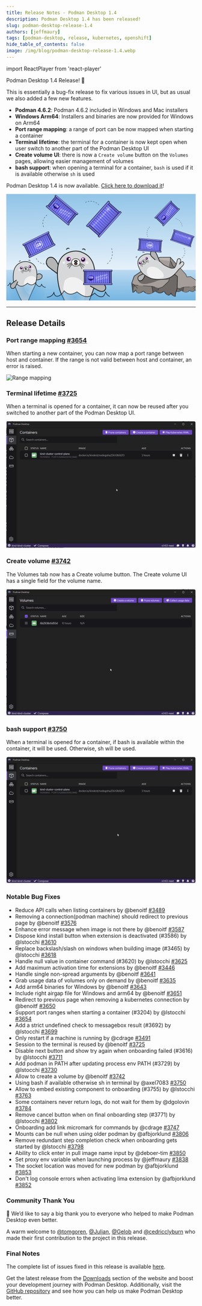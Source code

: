 ```yaml
---
title: Release Notes - Podman Desktop 1.4
description: Podman Desktop 1.4 has been released!
slug: podman-desktop-release-1.4
authors: [jeffmaury]
tags: [podman-desktop, release, kubernetes, openshift]
hide_table_of_contents: false
image: /img/blog/podman-desktop-release-1.4.webp
---
```


import ReactPlayer from 'react-player'

Podman Desktop 1.4 Release! 🎉

This is essentially a bug-fix release to fix various issues in UI, but as usual we also added a few new features.

- **Podman 4.6.2**: Podman 4.6.2 included in Windows and Mac installers
- **Windows Arm64**: Installers and binaries are now provided for Windows on Arm64
- **Port range mapping**: a range of port can be now mapped when starting a container
- **Terminal lifetime**: the terminal for a container is now kept open when user switch to another part of the Podman Desktop UI
- **Create volume UI**: there is now a `Create volume` button on the `Volumes` pages, allowing easier management of volumes
- **bash support**: when opening a terminal for a container, `bash` is used if it is available otherwise `sh` is used

Podman Desktop 1.4 is now available. [Click here to download it](/downloads)!

![Podman-desktop-1-4-juggling](img/podman-desktop-release-1.4/juggling.png)

---

## Release Details

### Port range mapping [#3654](https://github.com/containers/podman-desktop/pull/3654)

When starting a new container, you can now map a port range between host and container. If the range is not valid between host and container, an error is raised.

![Range mapping](https://user-images.githubusercontent.com/49404737/262927546-da66b67a-0884-40b1-85bd-a9c3ea2f3f9e.gif)

### Terminal lifetime [#3725](https://github.com/containers/podman-desktop/pull/3725)

When a terminal is opened for a container, it can now be reused after you switched to another part of the Podman Desktop UI.

![terminal lifetime](img/podman-desktop-release-1.4/terminal.gif)

### Create volume [#3742](https://github.com/containers/podman-desktop/pull/3742)

The Volumes tab now has a Create volume button. The Create volume UI has a single field for the volume name.

![create volume](img/podman-desktop-release-1.4/create-volume.gif)

### bash support [#3750](https://github.com/containers/podman-desktop/pull/3750)

When a terminal is opened for a container, if bash is available within the container, it will be used. Otherwise, sh will be used.

![bash sh](img/podman-desktop-release-1.4/bash-sh.gif)

### Notable Bug Fixes

- Reduce API calls when listing containers by @benoitf [#3489](https://github.com/containers/podman-desktop/pull/3489)
- Removing a connection(podman machine) should redirect to previous page by @benoitf [#3576](https://github.com/containers/podman-desktop/pull/3576)
- Enhance error message when image is not there by @benoitf [#3587](https://github.com/containers/podman-desktop/pull/3587)
- Dispose kind install button when extension is deactivated (#3586) by @lstocchi [#3610](https://github.com/containers/podman-desktop/pull/3610)
- Replace backslash/slash on windows when building image (#3465) by @lstocchi [#3618](https://github.com/containers/podman-desktop/pull/3618)
- Handle null value in container command (#3620) by @lstocchi [#3625](https://github.com/containers/podman-desktop/pull/3625)
- Add maximum activation time for extensions by @benoitf [#3446](https://github.com/containers/podman-desktop/pull/3446)
- Handle single non-spread arguments by @benoitf [#3641](https://github.com/containers/podman-desktop/pull/3641)
- Grab usage data of volumes only on demand by @benoitf [#3635](https://github.com/containers/podman-desktop/pull/3635)
- Add arm64 binaries for Windows by @benoitf [#3643](https://github.com/containers/podman-desktop/pull/3643)
- Include right airgap file for Windows and arm64 by @benoitf [#3651](https://github.com/containers/podman-desktop/pull/3651)
- Redirect to previous page when removing a kubernetes connection by @benoitf [#3650](https://github.com/containers/podman-desktop/pull/3650)
- Support port ranges when starting a container (#3204) by @lstocchi [#3654](https://github.com/containers/podman-desktop/pull/3654)
- Add a strict undefined check to messagebox result (#3692) by @lstocchi [#3699](https://github.com/containers/podman-desktop/pull/3699)
- Only restart if a machine is running by @cdrage [#3491](https://github.com/containers/podman-desktop/pull/3491)
- Session to the terminal is reused by @benoitf [#3725](https://github.com/containers/podman-desktop/pull/3725)
- Disable next button and show try again when onboarding failed (#3616) by @lstocchi [#3711](https://github.com/containers/podman-desktop/pull/3711)
- Add podman in PATH after updating process env PATH (#3729) by @lstocchi [#3730](https://github.com/containers/podman-desktop/pull/3730)
- Allow to create a volume by @benoitf [#3742](https://github.com/containers/podman-desktop/pull/3742)
- Using bash if available otherwise sh in terminal by @axel7083 [#3750](https://github.com/containers/podman-desktop/pull/3750)
- Allow to embed existing component to onboarding (#3755) by @lstocchi [#3763](https://github.com/containers/podman-desktop/pull/3763)
- Some containers never return logs, do not wait for them by @dgolovin [#3784](https://github.com/containers/podman-desktop/pull/3784)
- Remove cancel button when on final onboarding step (#3771) by @lstocchi [#3802](https://github.com/containers/podman-desktop/pull/3802)
- Onboarding add link micromark for commands by @cdrage [#3747](https://github.com/containers/podman-desktop/pull/3747)
- Mounts can be null when using older podman by @afbjorklund [#3806](https://github.com/containers/podman-desktop/pull/3806)
- Remove redundant step completion check when onboarding gets started by @lstocchi [#3798](https://github.com/containers/podman-desktop/pull/3798)
- Ability to click enter in pull image name input by @deboer-tim [#3850](https://github.com/containers/podman-desktop/pull/3850)
- Set proxy env variable when launching process by @jeffmaury [#3838](https://github.com/containers/podman-desktop/pull/3838)
- The socket location was moved for new podman by @afbjorklund [#3853](https://github.com/containers/podman-desktop/pull/3853)
- Don't log console errors when activating lima extension by @afbjorklund [#3852](https://github.com/containers/podman-desktop/pull/3852)

### Community Thank You

🎉 We’d like to say a big thank you to everyone who helped to make Podman Desktop even better.

A warm welcome to [@tomgoren](https://github.com/tomgoren), [@Julian](https://github.com/Julian), [@Gelob](https://github.com/Gelob) and [@cedricclyburn](https://github.com/cedricclyburn) who made their first contribution to the project in this release.

### Final Notes

The complete list of issues fixed in this release is available [here](https://github.com/containers/podman-desktop/issues?q=is%3Aclosed+milestone%3A1.4.0).

Get the latest release from the [Downloads](/downloads) section of the website and boost your development journey with Podman Desktop. Additionally, visit the [GitHub repository](https://github.com/containers/podman-desktop) and see how you can help us make Podman Desktop better.
